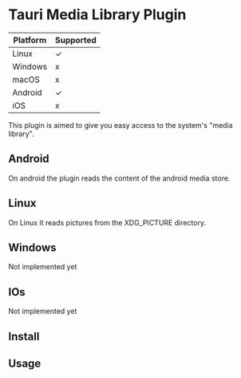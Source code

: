 # Tauri Media Library Plugin

| Platform | Supported |
| -------- | --------- |
| Linux    | ✓         |
| Windows  | x         |
| macOS    | x         |
| Android  | ✓         |
| iOS      | x         |

This plugin is aimed to give you easy access to the system's "media library".

## Android

On android the plugin reads the content of the android media store.

## Linux

On Linux it reads pictures from the XDG_PICTURE directory.

## Windows

Not implemented yet

## IOs

Not implemented yet

## Install

## Usage
#
